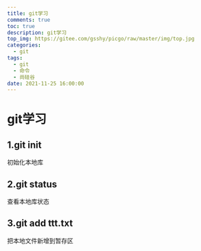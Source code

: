 ```yaml
---
title: git学习
comments: true
toc: true
description: git学习
top_img: https://gitee.com/gsshy/picgo/raw/master/img/top.jpg
categories:
  - git
tags:
  - git
  - 命令
  - 尚硅谷
date: 2021-11-25 16:00:00
---
```


# git学习

## 1.git init 

初始化本地库

## 2.git status

查看本地库状态

## 3.git add ttt.txt

把本地文件新增到暂存区